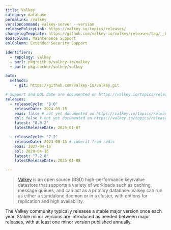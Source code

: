 ```yaml
---
title: Valkey
category: database
permalink: /valkey
versionCommand: valkey-server --version
releasePolicyLink: https://valkey.io/topics/releases/
changelogTemplate: https://github.com/valkey-io/valkey/releases/tag/__LATEST__
eoasColumn: Maintenance Support
eolColumn: Extended Security Support

identifiers:
  - repology: valkey
  - purl: pkg:github/valkey-io/valkey
  - purl: pkg:docker/valkey/valkey

auto:
  methods:
    - git: https://github.com/valkey-io/valkey.git

# Support and EOL date are documented on https://valkey.io/topics/releases/
releases:
  - releaseCycle: "8.0"
    releaseDate: 2024-09-15
    eoas: false # not yet documented on https://valkey.io/topics/releases/
    eol: false # not yet documented on https://valkey.io/topics/releases/
    latest: "8.0.2"
    latestReleaseDate: 2025-01-07

  - releaseCycle: "7.2"
    releaseDate: 2023-08-15 # inherit from redis
    eoas: 2027-04-16
    eol: 2029-04-16
    latest: "7.2.8"
    latestReleaseDate: 2025-01-08

---
```


> [Valkey](https://valkey.io/) is an open source (BSD) high-performance key/value datastore
> that supports a variety of workloads such as caching, message queues,
> and can act as a primary database. Valkey can run as either a standalone
> daemon or in a cluster, with options for replication and high availability.

The Valkey community typically releases a stable major version once each year.
Stable minor versions are introduced as needed between major releases,
with at least one minor version published annually.
